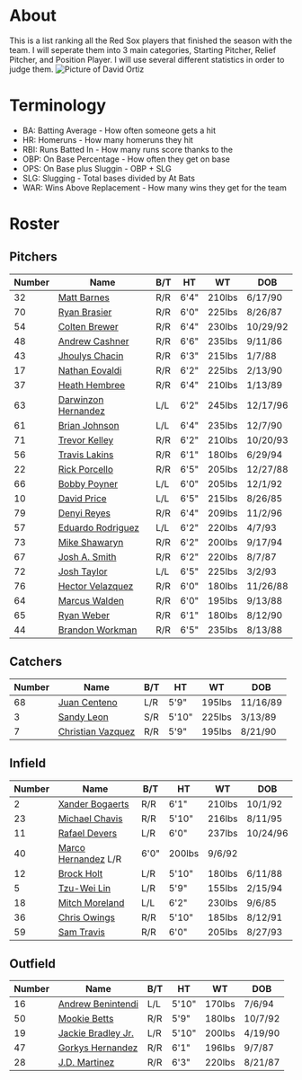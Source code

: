 # About
This is a list ranking all the Red Sox players that finished the season with the team. I will seperate them into 3 main categories, Starting Pitcher, Relief Pitcher, and Position Player. I will use several different statistics in order to judge them.
![Picture of David Ortiz](https://imagesvc.timeincapp.com/v3/fan/image?url=https%3A%2F%2Fbosoxinjection.com%2Ffiles%2F2016%2F07%2Fdavid-ortiz-mlb-all-star-game-1.jpg&c=sc&w=736&h=485)

# Terminology
- BA: Batting Average - How often someone gets a hit
- HR: Homeruns - How many homeruns they hit
- RBI: Runs Batted In - How many runs score thanks to the
- OBP: On Base Percentage - How often they get on base
- OPS: On Base plus Sluggin - OBP + SLG
- SLG: Slugging - Total bases divided by At Bats
- WAR: Wins Above Replacement - How many wins they get for the team

# Roster
## Pitchers

| Number | Name             | B/T | HT | WT | DOB |
| ------ | ---------------- | --- | -- | -- | --- |
32      |[Matt Barnes](https://www.baseball-reference.com/players/b/barnema01.shtml0)         |R/R	|6'4"	|210lbs	|6/17/90
70		|[Ryan Brasier](https://www.baseball-reference.com/players/b/brasiry01.shtml)	    |R/R	|6'0"	|225lbs	|8/26/87
54		|[Colten Brewer](https://www.baseball-reference.com/players/b/breweco01.shtml)	    |R/R	|6'4"	|230lbs	|10/29/92
48		|[Andrew Cashner](https://www.baseball-reference.com/players/c/cashnan01.shtml)	    |R/R	|6'6"	|235lbs	|9/11/86
43		|[Jhoulys Chacin](https://www.baseball-reference.com/players/c/chacijh01.shtml)	    |R/R	|6'3"	|215lbs	|1/7/88
17		|[Nathan Eovaldi](https://www.baseball-reference.com/players/e/eovalna01.shtml)	    |R/R	|6'2"	|225lbs	|2/13/90
37		|[Heath Hembree](https://www.baseball-reference.com/players/h/hembrhe01.shtml)	    |R/R	|6'4"	|210lbs	|1/13/89
63		|[Darwinzon Hernandez](https://www.baseball-reference.com/players/h/hernada02.shtml)	|L/L	|6'2"	|245lbs	|12/17/96
61		|[Brian Johnson](https://www.baseball-reference.com/players/j/johnsbr02.shtml)	    |L/L	|6'4"	|235lbs	|12/7/90
71		|[Trevor Kelley](https://www.baseball-reference.com/players/k/kelletr01.shtml)	    |R/R	|6'2"	|210lbs	|10/20/93
56		|[Travis Lakins](https://www.baseball-reference.com/players/l/lakintr01.shtml)	    |R/R	|6'1"	|180lbs	|6/29/94
22		|[Rick Porcello](https://www.baseball-reference.com/players/p/porceri01.shtml)	    |R/R	|6'5"	|205lbs	|12/27/88
66		|[Bobby Poyner](https://www.baseball-reference.com/players/p/poynebo01.shtml)	    |L/L	|6'0"	|205lbs	|12/1/92
10		|[David Price](https://www.baseball-reference.com/players/p/priceda01.shtml)	        |L/L	|6'5"	|215lbs	|8/26/85
79		|[Denyi Reyes](https://www.baseball-reference.com/register/player.fcgi?id=reyes-002den)	        |R/R	|6'4"	|209lbs	|11/2/96
57		|[Eduardo Rodriguez](https://www.baseball-reference.com/players/r/rodried05.shtml)	|L/L	|6'2"	|220lbs	|4/7/93
73		|[Mike Shawaryn](https://www.baseball-reference.com/players/s/shawami01.shtml)	    |R/R	|6'2"	|200lbs	|9/17/94
67		|[Josh A. Smith](https://www.baseball-reference.com/players/s/smithjo07.shtml)	    |R/R	|6'2"	|220lbs	|8/7/87
72		|[Josh Taylor](https://www.baseball-reference.com/players/t/taylojo02.shtml)	        |L/L	|6'5"	|225lbs	|3/2/93
76		|[Hector Velazquez](https://www.baseball-reference.com/players/v/velazhe01.shtml)	|R/R	|6'0"	|180lbs	|11/26/88
64		|[Marcus Walden](https://www.baseball-reference.com/players/w/waldema01.shtml)	    |R/R	|6'0"	|195lbs	|9/13/88
65		|[Ryan Weber](https://www.baseball-reference.com/players/w/weberry01.shtml)	        |R/R	|6'1"	|180lbs	|8/12/90
44		|[Brandon Workman](https://www.baseball-reference.com/players/w/workmbr01.shtml)	    |R/R	|6'5"	|235lbs	|8/13/88
## Catchers

| Number | Name             | B/T | HT | WT | DOB |
| ------ | ---------------- | --- | -- | -- | --- |
68		|[Juan Centeno](https://www.baseball-reference.com/players/c/centeju01.shtml)	    |L/R	|5'9"	|195lbs	|11/16/89
3		    |[Sandy Leon](https://www.baseball-reference.com/players/l/leonsa01.shtml)	        |S/R	|5'10"	|225lbs	|3/13/89
7		    |[Christian Vazquez](https://www.baseball-reference.com/players/v/vazquch01.shtml)	|R/R	|5'9"	|195lbs|	8/21/90
## Infield

| Number | Name             | B/T | HT | WT | DOB |
| ------ | ---------------- | --- | -- | -- | --- |
2		    |[Xander Bogaerts](https://www.baseball-reference.com/players/b/bogaexa01.shtml)	    |R/R	|6'1"	|210lbs	|10/1/92
23		|[Michael Chavis](https://www.baseball-reference.com/players/c/chavimi01.shtml)	    |R/R	|5'10"	|216lbs	|8/11/95
11		|[Rafael Devers](https://www.baseball-reference.com/players/d/deverra01.shtml)	    |L/R	|6'0"	|237lbs	|10/24/96
40		|[Marco Hernandez](https://www.baseball-reference.com/players/h/hernama02.shtml)	   L/R	|6'0"	|200lbs	|9/6/92
12		|[Brock Holt](https://www.baseball-reference.com/players/h/holtbr01.shtml)	        |L/R	|5'10"	|180lbs	|6/11/88
5		    |[Tzu-Wei Lin](https://www.baseball-reference.com/players/l/lintz02.shtml)    	|L/R	|5'9"	|155lbs	|2/15/94
18		|[Mitch Moreland](https://www.baseball-reference.com/players/m/morelmi01.shtml)	    |L/L	|6'2"	|230lbs	|9/6/85
36		|[Chris Owings](https://www.baseball-reference.com/players/o/owingch01.shtml)	    |R/R	|5'10"	|185lbs	|8/12/91
59		|[Sam Travis](https://www.baseball-reference.com/players/t/travisa01.shtml)	        |R/R	|6'0"	|205lbs	|8/27/93
## Outfield

| Number | Name             | B/T | HT | WT | DOB |
| ------ | ---------------- | --- | -- | -- | --- |
16		|[Andrew Benintendi](https://www.baseball-reference.com/players/b/beninan01.shtml)	|L/L	|5'10"	|170lbs	|7/6/94
50		|[Mookie Betts](https://www.baseball-reference.com/players/b/bettsmo01.shtml)	    |R/R	|5'9"	|180lbs	|10/7/92
19		|[Jackie Bradley Jr.](https://www.baseball-reference.com/players/b/bradlja02.shtml)	|L/R	|5'10"	|200lbs	|4/19/90
47		|[Gorkys Hernandez](https://www.baseball-reference.com/players/h/hernago01.shtml)	|R/R	|6'1"	|196lbs	|9/7/87
28		|[J.D. Martinez](https://www.baseball-reference.com/players/m/martijd02.shtml)	    |R/R	|6'3"	|220lbs	|8/21/87








